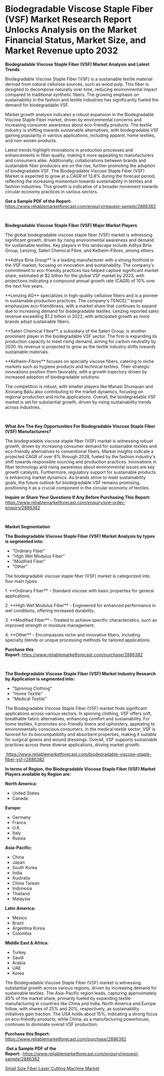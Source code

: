 <p><h1>Biodegradable Viscose Staple Fiber (VSF) Market Research Report Unlocks Analysis on the Market Financial Status, Market Size, and Market Revenue upto 2032</h1></p><p><strong>Biodegradable Viscose Staple Fiber (VSF) Market Analysis and Latest Trends</strong></p>
<p><p>Biodegradable Viscose Staple Fiber (VSF) is a sustainable textile material derived from natural cellulose sources, such as wood pulp. This fiber is designed to decompose naturally over time, reducing environmental impact compared to traditional synthetic fibers. The growing emphasis on sustainability in the fashion and textile industries has significantly fueled the demand for biodegradable VSF. </p><p>Market growth analysis indicates a robust expansion in the Biodegradable Viscose Staple Fiber market, driven by environmental concerns and increasing consumer awareness about eco-friendly products. The textile industry is shifting towards sustainable alternatives, with biodegradable VSF gaining popularity in various applications, including apparel, home textiles, and non-woven products. </p><p>Latest trends highlight innovations in production processes and enhancements in fiber quality, making it more appealing to manufacturers and consumers alike. Additionally, collaborations between brands and sustainable fiber producers are on the rise, further promoting the adoption of biodegradable VSF. The Biodegradable Viscose Staple Fiber (VSF) Market is expected to grow at a CAGR of 13.8% during the forecast period, reflecting the increasing momentum towards sustainability in textiles and fashion industries. This growth is indicative of a broader movement towards circular economy practices in various sectors.</p></p>
<p><strong>Get a Sample PDF of the Report:&nbsp;</strong> <a href="https://www.reliablemarketforecast.com/enquiry/request-sample/2886382?utm_campaign=3194&utm_medium=2&utm_source=Github&utm_content=ia&utm_term=13032025&utm_id=biodegradable-viscose-staple-fiber-vsf">https://www.reliablemarketforecast.com/enquiry/request-sample/2886382</a></p>
<p>&nbsp;</p>
<p><strong>Biodegradable Viscose Staple Fiber (VSF) Major Market Players</strong></p>
<p><p>The global biodegradable viscose staple fiber (VSF) market is witnessing significant growth, driven by rising environmental awareness and demand for sustainable textiles. Key players in this landscape include Aditya Birla Group, Lenzing, Sateri Chemical Fibre, and Kelheim-Fibres, among others.</p><p>**Aditya Birla Group** is a leading manufacturer with a strong foothold in the VSF market, focusing on innovation and sustainability. The company's commitment to eco-friendly practices has helped capture significant market share, estimated at $2 billion for the global VSF market by 2023, with projections indicating a compound annual growth rate (CAGR) of 10% over the next five years.</p><p>**Lenzing AG** specializes in high-quality cellulose fibers and is a pioneer in sustainable production practices. The company's TENCEL™ brand emphasizes eco-friendliness, with a market share that continues to expand due to increasing demand for biodegradable textiles. Lenzing reported sales revenue exceeding $1.2 billion in 2022, with anticipated growth as more brands adopt sustainable fibers.</p><p>**Sateri Chemical Fibre**, a subsidiary of the Sateri Group, is another prominent player in the biodegradable VSF sector. The firm is expanding its production capacity to meet rising demand, aiming for carbon neutrality by 2030. Its revenue is projected to grow as the textile industry shifts towards sustainable materials.</p><p>**Kelheim-Fibres** focuses on specialty viscose fibers, catering to niche markets such as hygiene products and technical textiles. Their strategic innovations position them favorably, with a growth trajectory driven by increased adoption of biodegradable solutions.</p><p>The competition is robust, with smaller players like Manasi Shunquan and Xinxiang Bailu also contributing to the market dynamics, focusing on regional production and niche applications. Overall, the biodegradable VSF market is set for substantial growth, driven by rising sustainability trends across industries.</p></p>
<p>&nbsp;</p>
<p><strong>What Are The Key Opportunities For Biodegradable Viscose Staple Fiber (VSF) Manufacturers?</strong></p>
<p><p>The biodegradable viscose staple fiber (VSF) market is witnessing robust growth, driven by increasing consumer demand for sustainable textiles and eco-friendly alternatives to conventional fibers. Market insights indicate a projected CAGR of over 8% through 2028, fueled by the fashion industry's shift towards responsible sourcing and production practices. Innovations in fiber technology and rising awareness about environmental issues are key growth catalysts. Furthermore, regulatory support for sustainable products is enhancing market dynamics. As brands strive to meet sustainability goals, the future outlook for biodegradable VSF remains promising, positioning it as a crucial component in the circular economy of textiles.</p></p>
<p><strong>Inquire or Share Your Questions If Any Before Purchasing This Report:</strong> <a href="https://www.reliablemarketforecast.com/enquiry/pre-order-enquiry/2886382?utm_campaign=3194&utm_medium=2&utm_source=Github&utm_content=ia&utm_term=13032025&utm_id=biodegradable-viscose-staple-fiber-vsf">https://www.reliablemarketforecast.com/enquiry/pre-order-enquiry/2886382</a></p>
<p>&nbsp;</p>
<p><strong>Market Segmentation</strong></p>
<p><strong>The Biodegradable Viscose Staple Fiber (VSF) Market Analysis by types is segmented into:</strong></p>
<p><ul><li>"Ordinary Fiber"</li><li>"High Wet Modulus Fiber"</li><li>"Modified Fiber"</li><li>"Other"</li></ul></p>
<p><p>The biodegradable viscose staple fiber (VSF) market is categorized into four main types: </p><p>1. **Ordinary Fiber** - Standard viscose with basic properties for general applications.  </p><p>2. **High Wet Modulus Fiber** - Engineered for enhanced performance in wet conditions, offering increased durability.  </p><p>3. **Modified Fiber** - Treated to achieve specific characteristics, such as improved strength or moisture management.  </p><p>4. **Other** - Encompasses niche and innovative fibers, including specialty blends or unique processing methods for tailored applications.</p></p>
<p><strong>Purchase this Report:&nbsp;</strong><a href="https://www.reliablemarketforecast.com/purchase/2886382?utm_campaign=3194&utm_medium=2&utm_source=Github&utm_content=ia&utm_term=13032025&utm_id=biodegradable-viscose-staple-fiber-vsf">https://www.reliablemarketforecast.com/purchase/2886382</a></p>
<p>&nbsp;</p>
<p><strong>The Biodegradable Viscose Staple Fiber (VSF) Market Industry Research by Application is segmented into:</strong></p>
<p><ul><li>"Spinning Clothing"</li><li>"Home Textile"</li><li>"Medical Textile"</li></ul></p>
<p><p>The Biodegradable Viscose Staple Fiber (VSF) market finds significant applications across various sectors. In spinning clothing, VSF offers soft, breathable fabric alternatives, enhancing comfort and sustainability. For home textiles, it promotes eco-friendly linens and upholstery, appealing to environmentally conscious consumers. In the medical textile sector, VSF is favored for its biocompatibility and absorbent properties, making it suitable for surgical gowns and wound dressings. Overall, VSF supports sustainable practices across these diverse applications, driving market growth.</p></p>
<p><a href="https://www.reliablemarketforecast.com/biodegradable-viscose-staple-fiber-vsf-r2886382?utm_campaign=3194&utm_medium=2&utm_source=Github&utm_content=ia&utm_term=13032025&utm_id=biodegradable-viscose-staple-fiber-vsf">&nbsp;https://www.reliablemarketforecast.com/biodegradable-viscose-staple-fiber-vsf-r2886382</a></p>
<p><strong>In terms of Region, the Biodegradable Viscose Staple Fiber (VSF) Market Players available by Region are:</strong></p>
<p>
    <p> <strong> North America: </strong>
        <ul>
            <li>United States</li>
            <li>Canada</li>
        </ul>
        </p> 
    <p> <strong> Europe: </strong>
        <ul>
            <li>Germany</li>
            <li>France</li>
            <li>U.K.</li>
            <li>Italy</li>
            <li>Russia</li>
        </ul>
        </p> 
    <p> <strong> Asia-Pacific: </strong>
        <ul>
            <li>China</li>
            <li>Japan</li>
            <li>South Korea</li>
            <li>India</li>
            <li>Australia</li>
            <li>China Taiwan</li>
            <li>Indonesia</li>
            <li>Thailand</li>
            <li>Malaysia</li>
        </ul>
        </p> 
    <p> <strong> Latin America: </strong>
        <ul>
            <li>Mexico</li>
            <li>Brazil</li>
            <li>Argentina Korea</li>
            <li>Colombia</li>
        </ul>
        </p> 
    <p> <strong> Middle East & Africa: </strong>
        <ul>
            <li>Turkey</li>
            <li>Saudi</li>
            <li>Arabia</li>
            <li>UAE</li>
            <li>Korea</li>
        </ul>
    </p>
    </p>
<p><p>The Biodegradable Viscose Staple Fiber (VSF) market is witnessing substantial growth across various regions, driven by increasing demand for sustainable textiles. The Asia-Pacific region leads, capturing approximately 45% of the market share, primarily fueled by expanding textile manufacturing in countries like China and India. North America and Europe follow, with shares of 25% and 20%, respectively, as sustainability initiatives gain traction. The USA holds about 15%, indicating a strong focus on eco-friendly products, while China, as a manufacturing powerhouse, continues to dominate overall VSF production.</p></p>
<p><strong>Purchase this Report: </strong><a href="https://www.reliablemarketforecast.com/purchase/2886382?utm_campaign=3194&utm_medium=2&utm_source=Github&utm_content=ia&utm_term=13032025&utm_id=biodegradable-viscose-staple-fiber-vsf">https://www.reliablemarketforecast.com/purchase/2886382</a></p>
<p>&nbsp;<strong>Get a Sample PDF of the Report:&nbsp;&nbsp;</strong><a href="https://www.reliablemarketforecast.com/enquiry/request-sample/2886382?utm_campaign=3194&utm_medium=2&utm_source=Github&utm_content=ia&utm_term=13032025&utm_id=biodegradable-viscose-staple-fiber-vsf">https://www.reliablemarketforecast.com/enquiry/request-sample/2886382</a></p>
<p><strong></strong></p>
<p><p><a href="https://github.com/alasmyayock/Market-Research-Report-List-1/blob/main/small-size-fiber-laser-cutting-machine-market.md?utm_campaign=3194&utm_medium=2&utm_source=Github&utm_content=ia&utm_term=13032025&utm_id=biodegradable-viscose-staple-fiber-vsf">Small Size Fiber Laser Cutting Machine Market</a></p></p>